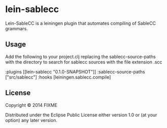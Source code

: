 # lein-sablecc

Lein-SableCC is a leiningen plugin that automates compiling of SableCC grammars.

## Usage

Add the following to your project.clj replacing the sablecc-source-paths with
the directory to search for sablecc sources with the file extension .scc

:plugins [[lein-sablecc "0.1.0-SNAPSHOT"]]
:sablecc-source-paths ["src/sablecc"]
:hooks [leiningen.sablecc.compile]

## License

Copyright © 2014 FIXME

Distributed under the Eclipse Public License either version 1.0 or (at
your option) any later version.
